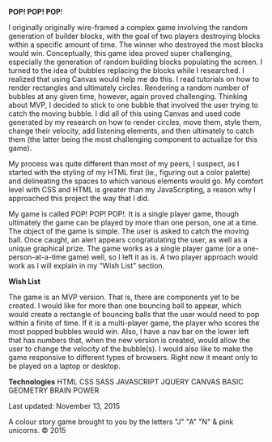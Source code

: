 **POP! POP! POP**!

I originally originally wire-framed a complex game involving the random generation of builder blocks, with the goal of two players destroying blocks within a specific amount of time.  The  winner who destroyed the most blocks would win. Conceptually, this game idea proved super challenging, especially the generation of random building blocks populating the screen.  I turned to the idea of bubbles replacing the blocks while I researched.  I realized that using Canvas would help me do this.  I read tutorials on how to render rectangles and ultimately circles.  Rendering a random number of bubbles at any given time, however, again proved challenging.  Thinking about MVP, I decided to stick to one bubble that involved the user trying to catch the moving bubble. I did all of this using Canvas and used code generated by my research on how to render circles, move them, style them, change their velocity, add listening elements, and then ultimately to catch them (the latter being the most challenging component to actualize for this game).

My process was quite different than most of my peers, I suspect, as I started with the styling of my HTML first (ie., figuring out a color palette) and delineating the spaces to which various elements would go. My comfort level with CSS and HTML is greater than my JavaScripting, a reason why I approached this project the way that I did. 

My game is called POP! POP! POP!. It is a single player game, though ultimately the game can be played by more than one person, one at a time.  The object of the game is simple. The user is asked to catch the moving ball.  Once caught, an alert appears congratulating the user, as well as a unique graphical prize.  The game works as a single player game (or a one-person-at-a-time game) well, so I left it as is. A two player approach would work as I will explain in my “Wish List” section.

**Wish List**

The game is an MVP version. That is, there are components yet to  be created.  I would like for more than one bouncing ball to appear, which would create a rectangle of bouncing balls that the user would need to pop within a finite of time. If it is a multi-player game, the player who scores the most popped bubbles would win.  Also, I have a nav bar on the lower left that has numbers that, when the new version is created, would allow the user to change the velocity of the bubble(s).  I would also like to make the game responsive to different types of browsers.  Right now it meant only to be played on a laptop or desktop.

**Technologies**
HTML
CSS
SASS
JAVASCRIPT
JQUERY
CANVAS
BASIC GEOMETRY
BRAIN POWER

Last updated: November 13, 2015

A colour story game brought to you by the letters "J" "A" "N" & pink unicorns.
© 2015
